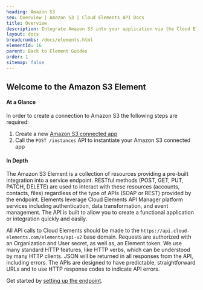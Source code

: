 ```yaml
---
heading: Amazon S3
seo: Overview | Amazon S3 | Cloud Elements API Docs
title: Overview
description: Integrate Amazon S3 into your application via the Cloud Elements APIs.
layout: docs
breadcrumbs: /docs/elements.html
elementId: 16
parent: Back to Element Guides
order: 1
sitemap: false
---
```


## Welcome to the Amazon S3 Element


#### At a Glance

In order to create a connection to Amazon S3 the following steps are required:

1. Create a new [Amazon S3 connected app](amazons3-endpoint-setup.html)
2. Call the `POST /instances` API to instantiate your Amazon S3 connected app

#### In Depth

The Amazon S3 Element is a collection of resources providing a pre-built integration into a service endpoint. RESTful methods (POST, GET, PUT, PATCH, DELETE) are used to interact with these resources (accounts, contacts, files) regardless of the type of APIs (SOAP or REST) provided by the endpoint. Elements leverage Cloud Elements API Manager platform services including authentication, data transformation, and event management.  The API is built to allow you to create a functional application or integration quickly and easily.

All API calls to Cloud Elements should be made to the `https://api.cloud-elements.com/elements/api-v2` base domain. Requests are authorized with an Organization and User secret, as well as, an Element token.  We use many standard HTTP features, like HTTP verbs, which can be understood by many HTTP clients. JSON will be returned in all responses from the API, including errors. The APIs are designed to have predictable, straightforward URLs and to use HTTP response codes to indicate API errors.

Get started by [setting up the endpoint](amazons3-endpoint-setup.html).
